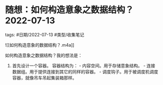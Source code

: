 # 随想：如何构造意象之数据结构？2022-07-13


tags: #日期/2022-07-13 #类型/收集笔记 




![[如何构造意象的数据结构？.m4a]]


如何构造意象之数据结构？我的想法是：
1. 首先设计一个容器。
	容器结构为：
		- 内容空间。用于存储意象结构。
		- 连接数据组。用于提供连接到其它的同样的容器。
		- 调度钩子。用于被调度机调度容器，就像吊车吊起集装箱那样。
